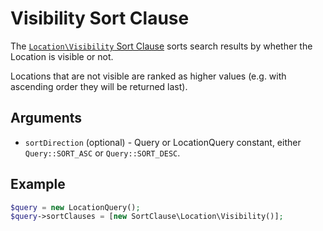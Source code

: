 # Visibility Sort Clause

The [`Location\Visibility` Sort Clause](https://github.com/ibexa/core/blob/main/src/contracts/Repository/Values/Content/Query/SortClause/Location/Visibility.php)
sorts search results by whether the Location is visible or not.

Locations that are not visible are ranked as higher values (e.g. with ascending order they will be returned last).

## Arguments

- `sortDirection` (optional) - Query or LocationQuery constant, either `Query::SORT_ASC` or `Query::SORT_DESC`.

## Example

``` php
$query = new LocationQuery();
$query->sortClauses = [new SortClause\Location\Visibility()];
```
